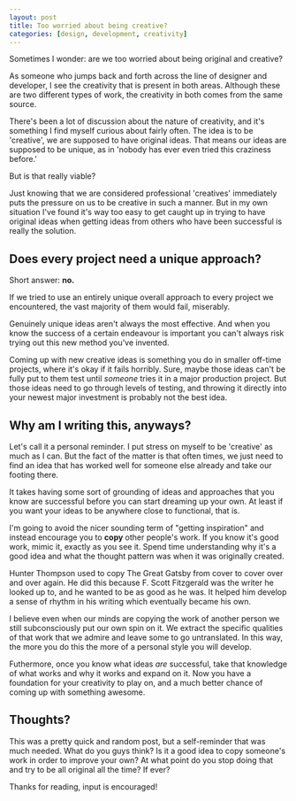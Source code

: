 ```yaml
---
layout: post
title: Too worried about being creative?
categories: [design, development, creativity]
---
```

Sometimes I wonder: are we too worried about being original and creative?

As someone who jumps back and forth across the line of designer and developer, I see the creativity that is present in both areas. Although these are two different types of work, the creativity in both comes from the same source.

There's been a lot of discussion about the nature of creativity, and it's something I find myself curious about fairly often. The idea is to be 'creative', we are supposed to have original ideas. That means our ideas are supposed to be unique, as in 'nobody has ever even tried this craziness before.'

But is that really viable?

Just knowing that we are considered professional 'creatives' immediately puts the pressure on us to be creative in such a manner. But in my own situation I've found it's way too easy to get caught up in trying to have original ideas when getting ideas from others who have been successful is really the solution.

## Does every project need a unique approach?

Short answer: __no.__

If we tried to use an entirely unique overall approach to every project we encountered, the vast majority of them would fail, miserably.

Genuinely unique ideas aren't always the most effective. And when you know the success of a certain endeavour is important you can't always risk trying out this new method you've invented.

Coming up with new creative ideas is something you do in smaller off-time projects, where it's okay if it fails horribly. Sure, maybe those ideas can't be fully put to them test until _someone_ tries it in a major production project. But those ideas need to go through levels of testing, and throwing it directly into your newest major investment is probably not the best idea.

## Why am I writing this, anyways?

Let's call it a personal reminder. I put stress on myself to be 'creative' as much as I can. But the fact of the matter is that often times, we just need to find an idea that has worked well for someone else already and take our footing there.

It takes having some sort of grounding of ideas and approaches that you know are successful before you can start dreaming up your own. At least if you want your ideas to be anywhere close to functional, that is.

I'm going to avoid the nicer sounding term of "getting inspiration" and instead encourage you to __copy__ other people's work. If you know it's good work, mimic it, exactly as you see it. Spend time understanding why it's a good idea and what the thought pattern was when it was originally created.

Hunter Thompson used to copy The Great Gatsby from cover to cover over and over again. He did this because F. Scott Fitzgerald was the writer he looked up to, and he wanted to be as good as he was. It helped him develop a sense of rhythm in his writing which eventually became his own.

I believe even when our minds are copying the work of another person we still subconsciously put our own spin on it. We extract the specific qualities of that work that we admire and leave some to go untranslated. In this way, the more you do this the more of a personal style you will develop.

Futhermore, once you know what ideas _are_ successful, take that knowledge of what works and why it works and expand on it. Now you have a foundation for your creativity to play on, and a much better chance of coming up with something awesome.

## Thoughts?

This was a pretty quick and random post, but a self-reminder that was much needed. What do you guys think? Is it a good idea to copy someone's work in order to improve your own? At what point do you stop doing that and try to be all original all the time? If ever?

Thanks for reading, input is encouraged!